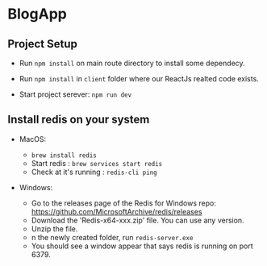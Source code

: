 # BlogApp

## Project Setup

- Run `npm install` on main route directory to install some dependecy.

- Run `npm install` in `client` folder where our ReactJs realted code exists.

- Start project serever: `npm run dev`


## Install redis on your system

- MacOS:
    - `brew install redis`
    - Start redis : `brew services start redis`
    - Check at it's running : `redis-cli ping`

- Windows:
    - Go to the releases page of the Redis for Windows repo: https://github.com/MicrosoftArchive/redis/releases
    - Download the 'Redis-x64-xxx.zip' file.  You can use any version.
    - Unzip the file.
    - n the newly created folder, run `redis-server.exe`
    - You should see a window appear that says redis is running on port 6379. 

